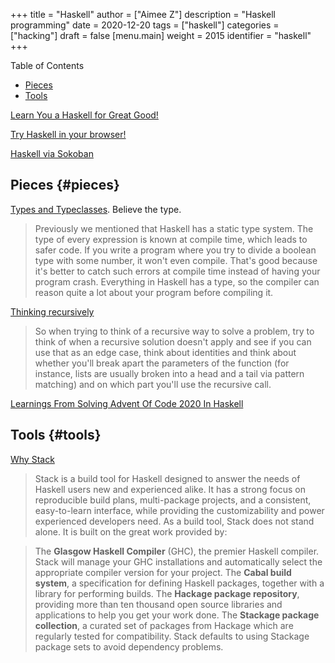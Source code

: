 +++
title = "Haskell"
author = ["Aimee Z"]
description = "Haskell programming"
date = 2020-12-20
tags = ["haskell"]
categories = ["hacking"]
draft = false
[menu.main]
  weight = 2015
  identifier = "haskell"
+++

<div class="ox-hugo-toc toc">
<div></div>

<div class="heading">Table of Contents</div>

- [Pieces](#pieces)
- [Tools](#tools)

</div>
<!--endtoc-->

[Learn You a Haskell for Great Good!](http://learnyouahaskell.com/chapters)

[Try Haskell in your browser!](https://tryhaskell.org/)

[Haskell via Sokoban](https://haskell-via-sokoban.nomeata.de/)


## Pieces {#pieces}

[Types and Typeclasses](http://learnyouahaskell.com/types-and-typeclasses#believe-the-type). Believe the type.
> Previously we mentioned that Haskell has a static type system. The type of every expression is known at compile time, which leads to safer code. If you write a program where you try to divide a boolean type with some number, it won't even compile. That's good because it's better to catch such errors at compile time instead of having your program crash. Everything in Haskell has a type, so the compiler can reason quite a lot about your program before compiling it.

[Thinking recursively](http://learnyouahaskell.com/recursion#thinking-recursively)
> So when trying to think of a recursive way to solve a problem, try to think of when a recursive solution doesn't apply and see if you can use that as an edge case, think about identities and think about whether you'll break apart the parameters of the function (for instance, lists are usually broken into a head and a tail via pattern matching) and on which part you'll use the recursive call.

[Learnings From Solving Advent Of Code 2020 In Haskell](https://notes.abhinavsarkar.net/2020/aoc-learnings)


## Tools {#tools}

[Why Stack](https://docs.haskellstack.org/)
> Stack is a build tool for Haskell designed to answer the needs of Haskell users new and experienced alike. It has a strong focus on reproducible build plans, multi-package projects, and a consistent, easy-to-learn interface, while providing the customizability and power experienced developers need. As a build tool, Stack does not stand alone. It is built on the great work provided by:

> The **Glasgow Haskell Compiler** (GHC), the premier Haskell compiler. Stack will manage your GHC installations and automatically select the appropriate compiler version for your project.
> The **Cabal build system**, a specification for defining Haskell packages, together with a library for performing builds.
> The **Hackage package repository**, providing more than ten thousand open source libraries and applications to help you get your work done.
> The **Stackage package collection**, a curated set of packages from Hackage which are regularly tested for compatibility. Stack defaults to using Stackage package sets to avoid dependency problems.